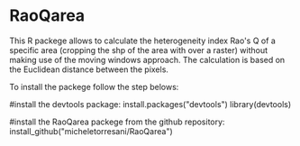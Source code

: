 # RaoQarea

This R packege allows to calculate the heterogeneity index Rao's Q of a specific area (cropping the shp of the area with over a raster) without making use of the moving windows approach. 
The calculation is based on the Euclidean distance between the pixels. 


To install the packege follow the step belows: 


#install the devtools package:
install.packages("devtools")
library(devtools)

#install the RaoQarea packege from the github repository:
install_github("micheletorresani/RaoQarea")

